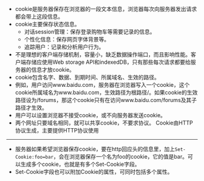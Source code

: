 - cookie是服务器保存在浏览器的一段文本信息，浏览器每次向服务器发出请求都会带上这段信息。
- cookie主要保存状态信息。
    - 对话session管理：保存登录购物车等需要记录的信息。
    - 个性化信息：保存网页字体背景等。
    - 追踪用户：记录和分析用户行为。
- 不是理想的客户端存储机制，容量小，缺乏数据操作端口，而且影响性能。客户端存储应使用Web storage API和indexedDB，只有那些每次请求都要给服务器的信息才放cookie。
- cookie包含名字、数据、到期时间、所属域名、生效的路径。
- 例如，用户访问www.baidu.com，服务器在浏览器写入一个cookie，这个cookie所属域名为www.baidu.com，生效路径为根路径/。如果cookie的生效路径设为/forums，那这个cookie只有在访问www.baidu.com/forums及其子路径才生效。
- 用户可以设置浏览器不接受cookie，或不向服务器发送cookie。
- 两个网址只要域名相同，就可以共享cookie，不要求协议。
Cookie由HTTP协议生成，主要提供HTTP协议使用
---
- 服务器如果希望浏览器保存cookie，要在http回应头的信息里，加上```Set-Cookie:foo=bar```，会在浏览器保存一个名为foo的cookie，它的值是bar。可以生成多个cookie，也就是有多个Set-Cookie字段。
- Set-Cookie字段也可以附加Cookie的属性，可同时包括多个属性。